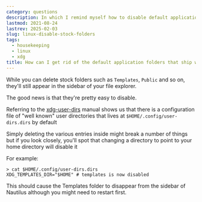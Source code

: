 ```yaml
---
category: questions
description: In which I remind myself how to disable default application folders in Linux
lastmod: 2021-08-24
lastrev: 2025-02-03
slug: linux-disable-stock-folders
tags:
  - housekeeping
  - linux
  - xdg
title: How can I get rid of the default application folders that ship with my Linux distro?
---
```

While you can delete stock folders such as `Templates`, `Public` and so on, they'll still appear in the sidebar of your file explorer.

The good news is that they're pretty easy to disable.

Referring to the [xdg-user-dirs](https://freedesktop.org/wiki/Software/xdg-user-dirs/#settings) manual shows us that there is a configuration file of "well known" user directories that lives at `$HOME/.config/user-dirs.dirs` by default

Simply deleting the various entries inside might break a number of things but if you look closely, you'll spot that changing a directory to point to your home directory will disable it

For example:

```shell
> cat $HOME/.config/user-dirs.dirs
XDG_TEMPLATES_DIR="$HOME" # templates is now disabled
```

This should cause the Templates folder to disappear from the sidebar of Nautilus although you might need to restart first.
